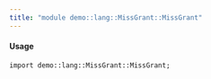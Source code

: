 ```yaml
---
title: "module demo::lang::MissGrant::MissGrant"
---
```


#### Usage

`import demo::lang::MissGrant::MissGrant;`


